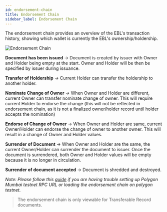 ```yaml
---
id: endorsement-chain
title: Endorsement Chain
sidebar_label: Endorsement Chain
---
```


The endorsement chain provides an overview of the EBL's transaction history, showing which wallet is currently the EBL's ownership/holdership.

![Endorsement Chain](/docs/tradetrust-website/endorsement-chain/endorsement-chain.png)

**Document has been issued** -> Document is created by issuer with Owner and Holder being empty at the start. Owner and Holder will be then be specified by issuer during issuance.

**Transfer of Holdership** -> Current Holder can transfer the holdership to another holder.

**Nominate Change of Owner** -> When Owner and Holder are different, current Owner can transfer nominate change of owner. This will require current Holder to endorse the change (this will not be reflected in endorsement chain, as it is not a finalized owner/holder record until holder accepts the nomination)

**Endorse of Change of Owner** -> When Owner and Holder are same, current Owner/Holder can endorse the change of owner to another owner. This will result in a change of Owner and Holder values.

**Surrender of Document** -> When Owner and Holder are the same, the current Owner/Holder can surrender the document to issuer. Once the document is surrendered, both Owner and Holder values will be empty because it is no longer in circulation.

**Surrender of document accepted** -> Document is shredded and destroyed.

_Note: Please follow this [guide](/docs/advanced/polygon-testnet-rpc-url.md) if you are having trouble setting up Polygon Mumbai testnet RPC URL or loading the endorsement chain on polygon testnet._

> The endorsement chain is only viewable for Transferable Record documents.
